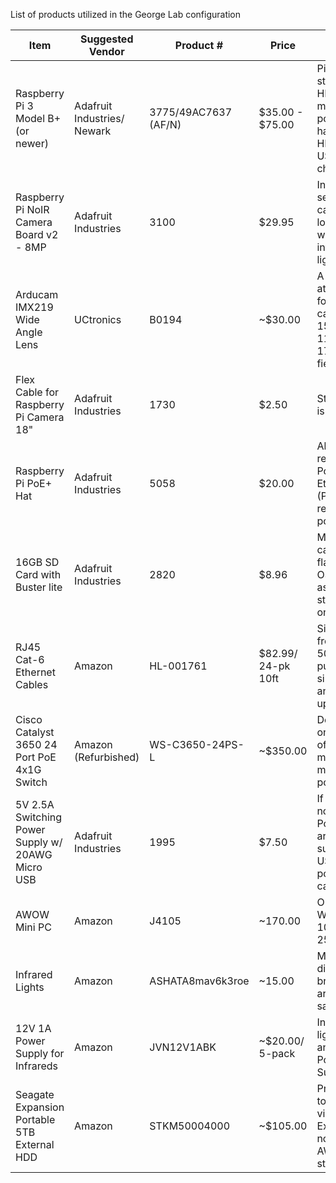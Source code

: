 List of products utilized in the George Lab configuration

| Item                                              | Suggested Vendor            | Product #            | Price              | Notes                                                                                |
|---------------------------------------------------|-----------------------------|----------------------|--------------------|--------------------------------------------------------------------------------------|
| Raspberry Pi 3 Model B+ (or newer)                | Adafruit Industries/ Newark | 3775/49AC7637 (AF/N) | $35.00 - $75.00    | Pi 3 B+ has standard HDMI and mini-USB power. Pi 4 has micro-HDMI and USB-C charging |
| Raspberry Pi NoIR Camera Board v2 - 8MP           | Adafruit Industries         | 3100                 | $29.95             | Infrared sensitive cameras for low light or with infrared light                      |
| Arducam IMX219 Wide Angle Lens                    | UCtronics                   | B0194                | ~$30.00            | A fisheye attachemnt for NoIR v2 camera with 155°(H), 115°(V), 175°(D) field of view |
| Flex Cable for Raspberry Pi Camera 18"            | Adafruit Industries         | 1730                 | $2.50              | Stock cable is 6"                                                                    |
| Raspberry Pi PoE+ Hat                             | Adafruit Industries         | 5058                 | $20.00             | Allows Pi to receive Power over Ethernet (PoE), replacing power cable                |
| 16GB SD Card with Buster lite                     | Adafruit Industries         | 2820                 | $8.96              | Micro SD card that is flashed with OS and acts as the main storage site on the Pi.   |
| RJ45 Cat-6 Ethernet Cables                        | Amazon                      | HL-001761            | $82.99/ 24-pk 10ft | Sizes range from 3-50ft, purchasable singularly and packs up to 24                   |
| Cisco Catalyst 3650 24 Port PoE 4x1G Switch       | Amazon (Refurbished)        | WS-C3650-24PS-L      | ~$350.00           | Depending on the scale of operation may need more/less ports                         |
| 5V 2.5A Switching Power Supply w/ 20AWG Micro USB | Adafruit Industries         | 1995                 | $7.50              | If one does not use PoE, these are suggested USB-C power cables.                     |
| AWOW Mini PC                                      | Amazon                      | J4105                | ~170.00            | Ours is Windows 10 at 256GB                                                          |
| Infrared Lights                                   | Amazon                      | ASHATA8mav6k3roe     | ~15.00             | Many different brands around same price                                              |
| 12V 1A Power Supply for Infrareds                 | Amazon                      | JVN12V1ABK           | ~$20.00/ 5-pack    | Infrared lights need any 12V 1A Power Supply                                         |
| Seagate Expansion Portable 5TB External HDD       | Amazon                      | STKM50004000         | ~$105.00           | Programed to save videos to Ext HDD to not overfill AWOW storage                     |

